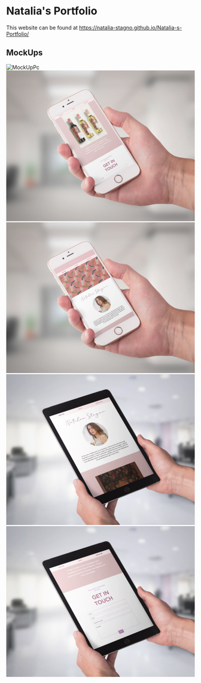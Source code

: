 # Natalia's Portfolio

This website can be found at https://natalia-stagno.github.io/Natalia-s-Portfolio/

## MockUps

<img src="/mockupweb/mockuppc.jpg" alt="MockUpPc"> 
<img src="/mockupweb/MockUpPhone.jpg" alt="MockUpPhone"> 
<img src="/mockupweb/MockUpPhone2.jpg" alt="MockUpPhone2">
<img src="/mockupweb/MockupTablet.jpg" alt="MockUpTablet">
<img src="/mockupweb/MockUpTablet2.jpg" alt="MockUpTablet2">


